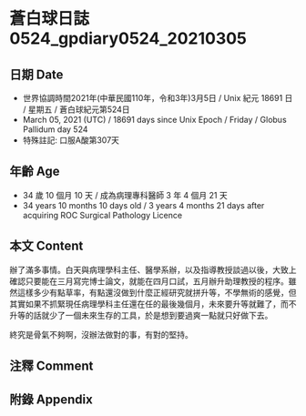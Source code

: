 [_metadata_:encoding]: - "utf-8"
[_metadata_:language]: - "zh-Hant-TW"
[_metadata_:fileformat]: - "markdown"
[_metadata_:MIME_type]: - "text/plain"
[_metadata_:markdown_version]: - "commonmark version 0.29"
[_metadata_:markdown_spec]: - "https://spec.commonmark.org/0.29/"

# 蒼白球日誌0524_gpdiary0524_20210305 #

## 日期 Date ##

* 世界協調時間2021年(中華民國110年，令和3年)3月5日 / Unix 紀元 18691 日 / 星期五 / 蒼白球紀元第524日
* March 05, 2021 (UTC) / 18691 days since Unix Epoch / Friday / Globus Pallidum day 524
* 特殊註記: 口服A酸第307天

## 年齡 Age ##

* 34 歲 10 個月 10 天 / 成為病理專科醫師 3 年 4 個月 21 天
* 34 years 10 months 10 days old / 3 years 4 months 21 days after acquiring ROC Surgical Pathology Licence

## 本文 Content ##

辦了滿多事情。白天與病理學科主任、醫學系辦，以及指導教授談過以後，大致上確認只要能在三月寫完博士論文，就能在四月口試，五月辦升助理教授的程序。雖然這樣多少有點草率，有點還沒做到什麼正經研究就拼升等，不學無術的感覺，但其實如果不抓緊現任病理學科主任還在任的最後幾個月，未來要升等就難了，而不升等的話就少了一個未來生存的工具，於是想到要過爽一點就只好做下去。

終究是骨氣不夠啊，沒辦法做對的事，有對的堅持。

## 注釋 Comment ##

## 附錄 Appendix ##

